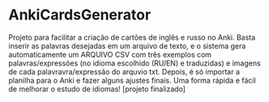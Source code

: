 # AnkiCardsGenerator
Projeto para facilitar a criação de cartões de inglês e russo no Anki. Basta inserir as palavras desejadas em um arquivo de texto, e o sistema gera automaticamente um ARQUIVO CSV com três exemplos com palavras/expressões (no idioma escolhido (RU/EN) e traduzidas) e imagens de cada palavravra/expressão do arquvio txt. Depois, é só importar a planilha para o Anki e fazer alguns ajustes finais. Uma forma rápida e fácil de melhorar o estudo de idiomas!
[projeto finalizado]
